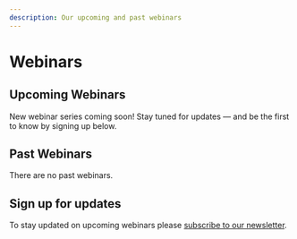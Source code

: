 ```yaml
---
description: Our upcoming and past webinars
---
```


# Webinars

## Upcoming Webinars

New webinar series coming soon! Stay tuned for updates — and be the first to know by signing up below.

## Past Webinars

There are no past webinars.

## Sign up for updates

To stay updated on upcoming webinars please [subscribe to our newsletter](https://xena.ucsc.edu/#whatsnew).


